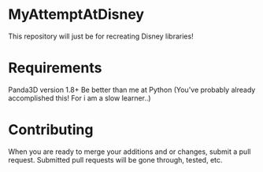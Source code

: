 # MyAttemptAtDisney
This repository will just be for recreating Disney libraries!

# Requirements
Panda3D version 1.8+
Be better than me at Python (You've probably already accomplished this! For i am a slow learner..)

# Contributing
When you are ready to merge your additions and or changes, submit a pull request.
Submitted pull requests will be gone through, tested, etc.
